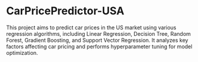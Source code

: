 # CarPricePredictor-USA
This project aims to predict car prices in the US market using various regression algorithms, including Linear Regression, Decision Tree, Random Forest, Gradient Boosting, and Support Vector Regression. It analyzes key factors affecting car pricing and performs hyperparameter tuning for model optimization.
